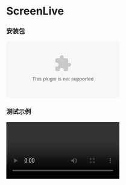 # ScreenLive

### 安装包

![app-release.apk](https://github.com/zdfdonny/ScreenLive/blob/master/app-release.apk)


### 测试示例

![视频](https://github.com/zdfdonny/ScreenLive/blob/master/video.mp4)
